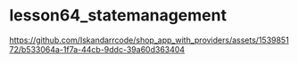 # lesson64_statemanagement

https://github.com/Iskandarrcode/shop_app_with_providers/assets/153985172/b533064a-1f7a-44cb-9ddc-39a60d363404
